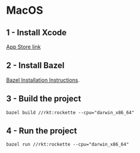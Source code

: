 # MacOS

## 1 - Install Xcode

[App Store link](https://apps.apple.com/app/xcode/id497799835)

## 2 - Install Bazel

[Bazel Installation Instructions](https://docs.bazel.build/versions/master/install-windows.html).

## 3 - Build the project

```
bazel build //rkt:rockette --cpu="darwin_x86_64"
```

## 4 - Run the project

```
bazel run //rkt:rockette --cpu="darwin_x86_64"
```
